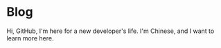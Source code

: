 # Blog
Hi, GitHub, I'm here for a new developer's life. I'm Chinese, and I want to learn more here.
